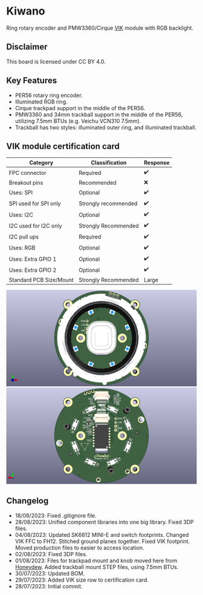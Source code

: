 # Kiwano
Ring rotary encoder and PMW3360/Cirque [VIK](https://github.com/sadekbaroudi/vik) module with RGB backlight.

## Disclaimer
This board is licensed under CC BY 4.0.

## Key Features
* PER56 rotary ring encoder.
* Illuminated RGB ring.
* Cirque trackpad support in the middle of the PER56.
* PMW3360 and 34mm trackball support in the middle of the PER56, utilizing 7.5mm BTUs (e.g. Veichu VCN310 7.5mm).
* Trackball has two styles: illuminated outer ring, and illuminated trackball.

## VIK module certification card

| Category                | Classification          | Response           |
| ----------------------- | ----------------------- | ------------------ |
| FPC connector           | Required                | :heavy_check_mark: |
| Breakout pins           | Recommended             | :x:                |
| Uses: SPI               | Optional                | :heavy_check_mark: |
| SPI used for SPI only   | Strongly recommended    | :heavy_check_mark: |
| Uses: I2C               | Optional                | :heavy_check_mark: |
| I2C used for I2C only   | Strongly Recommended    | :heavy_check_mark: |
| I2C pull ups            | Required                | :heavy_check_mark: |
| Uses: RGB               | Optional                | :heavy_check_mark: |
| Uses: Extra GPIO 1      | Optional                | :heavy_check_mark: |
| Uses: Extra GPIO 2      | Optional                | :heavy_check_mark: |
| Standard PCB Size/Mount | Strongly Recommended    | Large              |

![Render](Showcase/Render-F.png)
![Render](Showcase/Render-B.png)

## Changelog
* 18/09/2023: Fixed .gitignore file.
* 28/08/2023: Unified component libraries into one big library. Fixed 3DP files.
* 04/08/2023: Updated SK6812 MINI-E and switch footprints. Changed VIK FFC to FH12. Stitched ground planes together. Fixed VIK footprint. Moved production files to easier to access location.
* 02/08/2023: Fixed 3DP files.
* 01/08/2023: Files for trackpad mount and knob moved here from [Honeydew](https://github.com/Ariamelon/Honeydew/). Added trackball mount STEP files, using 7.5mm BTUs.
* 30/07/2023: Updated BOM.
* 29/07/2023: Added VIK size row to certification card.
* 28/07/2023: Initial commit.